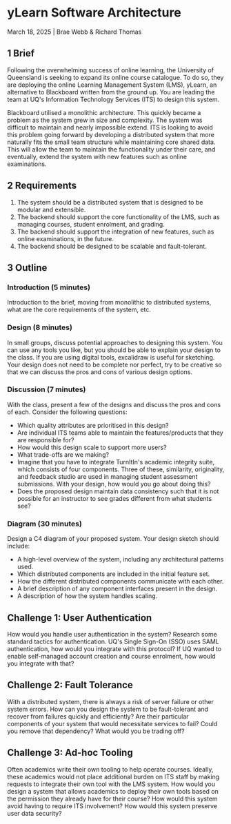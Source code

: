 # yLearn Software Architecture
March 18, 2025 | Brae Webb & Richard Thomas

## 1 Brief

Following the overwhelming success of online learning, the University of Queensland is seeking to expand its online course catalogue. To do so, they are deploying the online Learning Management System (LMS), yLearn, an alternative to Blackboard written from the ground up. You are leading the team at UQ's Information Technology Services (ITS) to design this system.

Blackboard utilised a monolithic architecture. This quickly became a problem as the system grew in size and complexity. The system was difficult to maintain and nearly impossible extend. ITS is looking to avoid this problem going forward by developing a distributed system that more naturally fits the small team structure while maintaining core shared data. This will allow the team to maintain the functionality under their care, and eventually, extend the system with new features such as online examinations.

## 2 Requirements

1. The system should be a distributed system that is designed to be modular and extensible.
2. The backend should support the core functionality of the LMS, such as managing courses, student enrolment, and grading.
3. The backend should support the integration of new features, such as online examinations, in the future.
4. The backend should be designed to be scalable and fault-tolerant.

## 3 Outline

### Introduction (5 minutes)
Introduction to the brief, moving from monolithic to distributed systems, what are the core requirements of the system, etc.

### Design (8 minutes)
In small groups, discuss potential approaches to designing this system. You can use any tools you like, but you should be able to explain your design to the class. If you are using digital tools, excalidraw is useful for sketching. Your design does not need to be complete nor perfect, try to be creative so that we can discuss the pros and cons of various design options.

### Discussion (7 minutes)
With the class, present a few of the designs and discuss the pros and cons of each. Consider the following questions:
- Which quality attributes are prioritised in this design?
- Are individual ITS teams able to maintain the features/products that they are responsible for?
- How would this design scale to support more users?
- What trade-offs are we making?
- Imagine that you have to integrate TurnItIn's academic integrity suite, which consists of four components. Three of these, similarity, originality, and feedback studio are used in managing student assessment submissions. With your design, how would you go about doing this?
- Does the proposed design maintain data consistency such that it is not possible for an instructor to see grades different from what students see?

### Diagram (30 minutes)
Design a C4 diagram of your proposed system. Your design sketch should include:
- A high-level overview of the system, including any architectural patterns used.
- Which distributed components are included in the initial feature set.
- How the different distributed components communicate with each other.
- A brief description of any component interfaces present in the design.
- A description of how the system handles scaling.

## Challenge 1: User Authentication
How would you handle user authentication in the system? Research some standard tactics for authentication. UQ's Single Sign-On (SSO) uses SAML authentication, how would you integrate with this protocol? If UQ wanted to enable self-managed account creation and course enrolment, how would you integrate with that?

## Challenge 2: Fault Tolerance
With a distributed system, there is always a risk of server failure or other system errors. How can you design the system to be fault-tolerant and recover from failures quickly and efficiently? Are their particular components of your system that would necessitate services to fail? Could you remove that dependency? What would you be trading off?

## Challenge 3: Ad-hoc Tooling
Often academics write their own tooling to help operate courses. Ideally, these academics would not place additional burden on ITS staff by making requests to integrate their own tool with the LMS system. How would you design a system that allows academics to deploy their own tools based on the permission they already have for their course? How would this system avoid having to require ITS involvement? How would this system preserve user data security?
